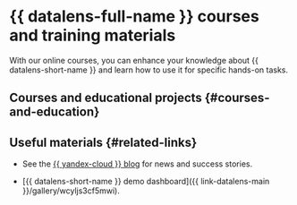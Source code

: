 # {{ datalens-full-name }} courses and training materials

With our online courses, you can enhance your knowledge about {{ datalens-short-name }} and learn how to use it for specific hands-on tasks.

## Courses and educational projects {#courses-and-education}



## Useful materials {#related-links}



* See the [{{ yandex-cloud }} blog](https://yandex.cloud/en/blog?services=23) for news and success stories.

* [{{ datalens-short-name }} demo dashboard]({{ link-datalens-main }}/gallery/wcyljs3cf5mwi).

